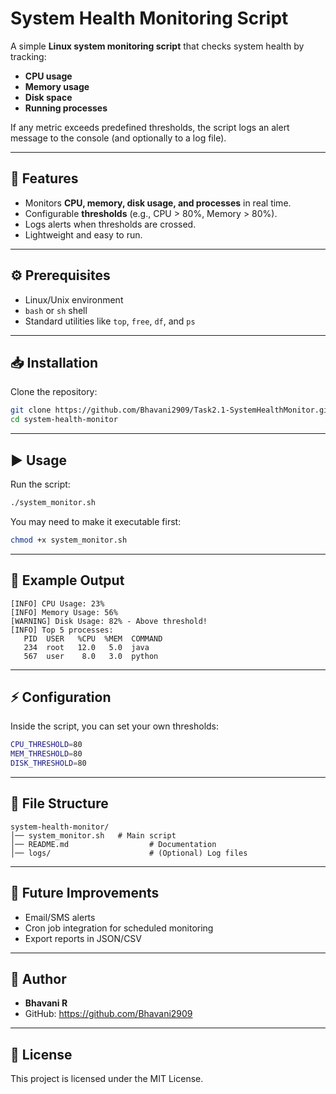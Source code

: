 # System Health Monitoring Script

A simple **Linux system monitoring script** that checks system health by tracking:

- **CPU usage**
- **Memory usage**
- **Disk space**
- **Running processes**

If any metric exceeds predefined thresholds, the script logs an alert message to the console (and optionally to a log file).

---

## 🚀 Features
- Monitors **CPU, memory, disk usage, and processes** in real time.
- Configurable **thresholds** (e.g., CPU > 80%, Memory > 80%).
- Logs alerts when thresholds are crossed.
- Lightweight and easy to run.

---

## ⚙️ Prerequisites
- Linux/Unix environment
- `bash` or `sh` shell
- Standard utilities like `top`, `free`, `df`, and `ps`

---

## 📥 Installation
Clone the repository:
```bash
git clone https://github.com/Bhavani2909/Task2.1-SystemHealthMonitor.git
cd system-health-monitor
```

---

## ▶️ Usage
Run the script:
```bash
./system_monitor.sh
```

You may need to make it executable first:
```bash
chmod +x system_monitor.sh
```

---

## 📝 Example Output
```
[INFO] CPU Usage: 23%
[INFO] Memory Usage: 56%
[WARNING] Disk Usage: 82% - Above threshold!
[INFO] Top 5 processes:
   PID  USER   %CPU  %MEM  COMMAND
   234  root   12.0   5.0  java
   567  user    8.0   3.0  python
```

---

## ⚡ Configuration
Inside the script, you can set your own thresholds:
```bash
CPU_THRESHOLD=80
MEM_THRESHOLD=80
DISK_THRESHOLD=80
```

---

## 📂 File Structure
```
system-health-monitor/
│── system_monitor.sh   # Main script
│── README.md                  # Documentation
│── logs/                      # (Optional) Log files
```

---

## 📌 Future Improvements
- Email/SMS alerts
- Cron job integration for scheduled monitoring
- Export reports in JSON/CSV

---

## 👤 Author
- **Bhavani R**  
- GitHub: https://github.com/Bhavani2909

---

## 📜 License
This project is licensed under the MIT License.

